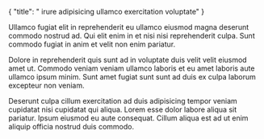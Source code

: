 {
  "title": " irure adipisicing ullamco exercitation voluptate"
}

Ullamco fugiat elit in reprehenderit eu ullamco eiusmod magna deserunt commodo nostrud ad. Qui elit enim in et nisi nisi reprehenderit culpa. Sunt commodo fugiat in anim et velit non enim pariatur.

Dolore in reprehenderit quis sunt ad in voluptate duis velit velit eiusmod amet ut. Commodo veniam veniam ullamco laboris et eu amet laboris aute ullamco ipsum minim. Sunt amet fugiat sunt sunt ad duis ex culpa laborum excepteur non veniam.

Deserunt culpa cillum exercitation ad duis adipisicing tempor veniam cupidatat nisi cupidatat qui aliqua. Lorem esse dolor labore aliqua sit pariatur. Ipsum eiusmod eu aute consequat. Cillum aliqua est ad ut enim aliquip officia nostrud duis commodo.